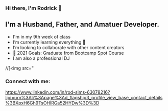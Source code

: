 ### Hi there, I'm Rodrick 👋



## I'm a Husband, Father,  and Amatuer Developer.

-  I'm in my 9th week of class
- I’m currently learning everything 🤣
- I’m looking to collaborate with other content creators
- 🥅 2021 Goals: Graduate from Bootcamp Spot Course
- I am also a professional DJ


//[<img src="

### Connect with me:
https://www.linkedin.com/in/rod-sims-63078216?lipi=urn%3Ali%3Apage%3Ad_flagship3_profile_view_base_contact_details%3BXpxH6Gh9TsOHlRGa52HYDw%3D%3D

